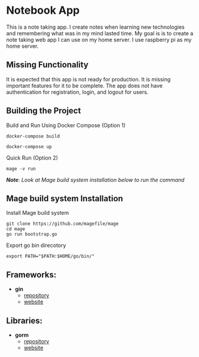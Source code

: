 # Notebook App
This is a note taking app. I create notes when learning new technologies and 
remembering what was in my mind lasted time. My goal is is to create a note taking web app 
I can use on my home server. I use raspberry pi as my home server.

## Missing Functionality
It is expected that this app is not ready for production. It is missing important features for it to be complete.
The app does not have authentication for registration, login, and logout for users. 

## Building the Project
Build and Run Using Docker Compose (Option 1)
```
docker-compose build
```
```
docker-compose up
```

Quick Run (Option 2)
```
mage -v run
```
***Note***: *Look at Mage build system installation below to run the command*

## Mage build system Installation
Install Mage build system
```
git clone https://github.com/magefile/mage
cd mage
go run bootstrap.go
```
Export go bin direcotory
```
export PATH="$PATH:$HOME/go/bin/"
```

## Frameworks:
* **gin**
	* [repository](https://github.com/gin-gonic/gin)
	* [website](https://gin-gonic.com/)

## Libraries:
* **gorm**
	* [repository](https://github.com/go-gorm/gorm)
	* [website](https://gorm.io/)

